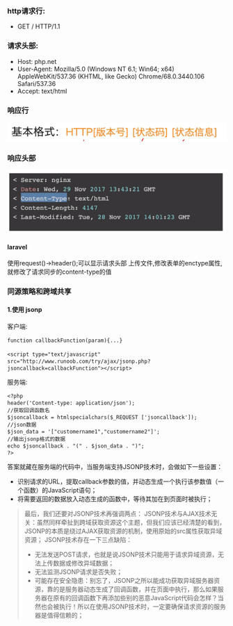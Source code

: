 ### http请求行: 
* GET / HTTP/1.1

### 请求头部:
* Host: php.net
* User-Agent: Mozilla/5.0 (Windows NT 6.1; Win64; x64) AppleWebKit/537.36 (KHTML, like Gecko) Chrome/68.0.3440.106 Safari/537.36
* Accept: text/html

### 响应行
![enter description here](./images/捕获_3.PNG "捕获")

### 响应头部
![enter description here](./images/捕获_4.PNG "捕获")

#### laravel
使用request()->header();可以显示请求头部
上传文件,修改表单的enctype属性, 就修改了请求同步的content-type的值

### 同源策略和跨域共享
#### 1.使用 jsonp
客户端:
``` 
function callbackFunction(param){...}

<script type="text/javascript" src="http://www.runoob.com/try/ajax/jsonp.php?jsoncallback=callbackFunction"></script>
```

服务端:
``` 
<?php
header('Content-type: application/json');
//获取回调函数名
$jsoncallback = htmlspecialchars($_REQUEST ['jsoncallback']);
//json数据
$json_data = '["customername1","customername2"]';
//输出jsonp格式的数据
echo $jsoncallback . "(" . $json_data . ")";
?>
```

答案就藏在服务端的代码中，当服务端支持JSONP技术时，会做如下一些设置：

* 识别请求的URL，提取callback参数的值，并动态生成一个执行该参数值（一个函数）的JavaScript语句；
* 将需要返回的数据放入动态生成的函数中，等待其加在到页面时被执行；

> 最后，我们还要对JSONP技术再强调两点：
>JSONP技术与AJAX技术无关：虽然同样牵扯到跨域获取资源这个主题，但我们应该已经清楚的看到，JSONP的本质是绕过AJAX获取资源的机制，使用原始的src属性获取异域资源；
>JSONP技术存在一下三点缺陷：
>* 无法发送POST请求，也就是说JSONP技术只能用于请求异域资源，无法上传数据或修改异域数据；
>* 无法监测JSONP请求是否失败；
>* 可能存在安全隐患：别忘了，JSONP之所以能成功获取异域服务器资源，靠的是服务器动态生成了回调函数，并在页面中执行，那么如果服务器在原有的回调函数下再添加些别的恶意JavaScript代码会怎样？当然也会被执行！所以在使用JSONP技术时，一定要确保请求资源的服务器是值得信赖的；

